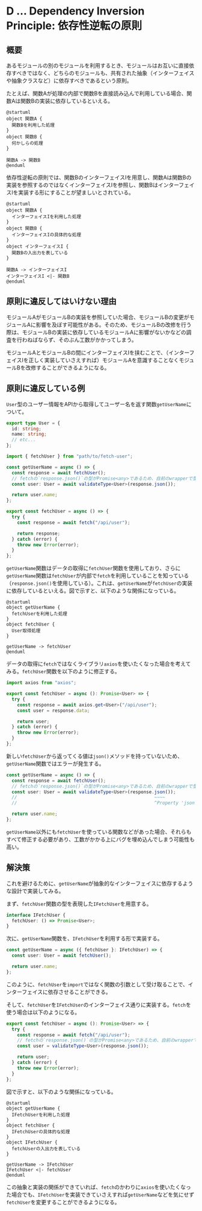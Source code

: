 # D … Dependency Inversion Principle: 依存性逆転の原則

## 概要

あるモジュールの別のモジュールを利用するとき、モジュールはお互いに直接依存すべきではなく、どちらのモジュールも、共有された抽象（インターフェイスや抽象クラスなど）に依存すべきであるという原則。

たとえば、関数Aが処理の内部で関数Bを直接読み込んで利用している場合、関数Aは関数Bの実装に依存しているといえる。

```puml
@startuml
object 関数A {
  関数Bを利用した処理
}
object 関数B {
  何かしらの処理
}

関数A -> 関数B
@enduml
```

依存性逆転の原則では、関数BのインターフェイスIを用意し、関数Aは関数Bの実装を参照するのではなくインターフェイスIを参照し、関数BはインターフェイスIを実装する形にすることが望ましいとされている。

```puml
@startuml
object 関数A {
  インターフェイスIを利用した処理
}
object 関数B {
  インターフェイスIの具体的な処理
}
object インターフェイスI {
  関数Bの入出力を表している
}

関数A -> インターフェイスI
インターフェイスI <|- 関数B
@enduml
```

## 原則に違反してはいけない理由

モジュールAがモジュールBの実装を参照していた場合、モジュールBの変更がモジュールAに影響を及ぼす可能性がある。そのため、モジュールBの改修を行う際は、モジュールBの実装に依存しているモジュールAに影響がないかなどの調査を行わねばならず、そのぶん工数がかかってしまう。

モジュールAとモジュールBの間にインターフェイスIを挟むことで、（インターフェイスIを正しく実装していさえすれば）モジュールAを意識することなくモジュールBを改修することができるようになる。

## 原則に違反している例

`User`型のユーザー情報をAPIから取得してユーザー名を返す関数`getUserName`について。

```typescript
export type User = {
  id: string;
  name: string;
  // etc...
};
```

```typescript
import { fetchUser } from "path/to/fetch-user";

const getUserName = async () => {
  const response = await fetchUser();
  // fetchの`response.json()`の型がPromise<any>であるため、自前のwrapperで型をつける
  const user: User = await validateType<User>(response.json());

  return user.name;
};
```

```typescript
export const fetchUser = async () => {
  try {
    const response = await fetch("/api/user");

    return response;
  } catch (error) {
    throw new Error(error);
  }
};
```

`getUserName`関数はデータの取得に`fetchUser`関数を使用しており、さらに`getUserName`関数は`fetchUser`が内部で`fetch`を利用していることを知っている（`response.json()`を使用している）。これは、`getUserName`が`fetchUser`の実装に依存しているといえる。図で示すと、以下のような関係になっている。

```puml
@startuml
object getUserName {
  fetchUserを利用した処理
}
object fetchUser {
  User取得処理
}

getUserName -> fetchUser
@enduml
```

データの取得に`fetch`ではなくライブラリ`axios`を使いたくなった場合を考えてみる。`fetchUser`関数を以下のように修正する。

```typescript
import axios from "axios";

export const fetchUser = async (): Promise<User> => {
  try {
    const response = await axios.get<User>("/api/user");
    const user = response.data;

    return user;
  } catch (error) {
    throw new Error(error);
  }
};
```

新しい`fetchUser`から返ってくる値は`json()`メソッドを持っていないため、`getUserName`関数ではエラーが発生する。

```typescript
const getUserName = async () => {
  const response = await fetchUser();
  // fetchの`response.json()`の型がPromise<any>であるため、自前のwrapperで型をつける
  const user: User = await validateType<User>(response.json());
  //                                                   ~~~~
  //                                                   ^Property 'json' does not exist on type 'User'.

  return user.name;
};
```

`getUserName`以外にも`fetchUser`を使っている関数などがあった場合、それらもすべて修正する必要があり、工数がかかる上にバグを埋め込んでしまう可能性も高い。

## 解決策

これを避けるために、`getUserName`が抽象的なインターフェイスに依存するような設計で実装してみる。

まず、`fetchUser`関数の型を表現した`IFetchUser`を用意する。

```typescript
interface IFetchUser {
  fetchUser: () => Promise<User>;
}
```

次に、`getUserName`関数を、`IFetchUser`を利用する形で実装する。

```typescript
const getUserName = async ({ fetchUser }: IFetchUser) => {
  const user: User = await fetchUser();

  return user.name;
};
```

このように、`fetchUser`を`import`ではなく関数の引数として受け取ることで、インターフェイスに依存させることができる。

そして、`fetchUser`を`IFetchUser`のインターフェイス通りに実装する。`fetch`を使う場合は以下のようになる。

```typescript
export const fetchUser = async (): Promise<User> => {
  try {
    const response = await fetch("/api/user");
    // fetchの`response.json()`の型がPromise<any>であるため、自前のwrapperで型をつける
    const user = validateType<User>(response.json());

    return user;
  } catch (error) {
    throw new Error(error);
  }
};
```

図で示すと、以下のような関係になっている。

```puml
@startuml
object getUserName {
  IFetchUserを利用した処理
}
object fetchUser {
  IFetchUserの具体的な処理
}
object IFetchUser {
  fetchUserの入出力を表している
}

getUserName -> IFetchUser
IFetchUser <|- fetchUser
@enduml
```

この抽象と実装の関係ができていれば、`fetch`のかわりに`axios`を使いたくなった場合でも、`IFetchUser`を実装できていさえすれば`getUserName`などを気にせず`fetchUser`を変更することができるようになる。
